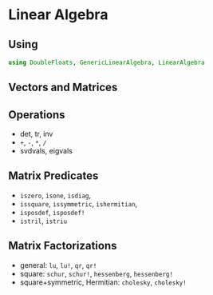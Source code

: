 # Linear Algebra

## Using

```julia
using DoubleFloats, GenericLinearAlgebra, LinearAlgebra
```

## Vectors and Matrices


## Operations

- det, tr, inv
- `+`, `-`, `*`, `/`
- svdvals, eigvals

## Matrix Predicates

- `iszero`, `isone`, `isdiag`, 
- `issquare`, `issymmetric`, `ishermitian`, 
- `isposdef`, `isposdef!`
- `istril`, `istriu`

## Matrix Factorizations

- general: `lu`, `lu!`, `qr`, `qr!`
- square: `schur`, `schur!`, `hessenberg`, `hessenberg!`
- square+symmetric, Hermitian: `cholesky`, `cholesky!`
